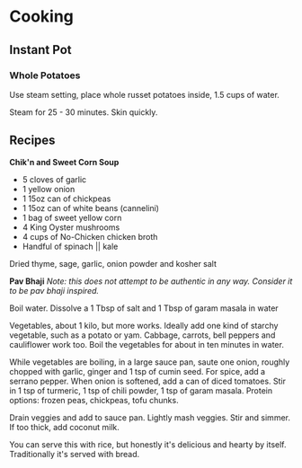 # Cooking

## Instant Pot

### Whole Potatoes

Use steam setting, place whole russet potatoes inside, 1.5 cups of water.

Steam for 25 - 30 minutes. Skin quickly.

## Recipes

**Chik'n and Sweet Corn Soup**

- 5 cloves of garlic
- 1 yellow onion
- 1 15oz can of chickpeas
- 1 15oz can of white beans (cannelini)
- 1 bag of sweet yellow corn
- 4 King Oyster mushrooms
- 4 cups of No-Chicken chicken broth
- Handful of spinach || kale

Dried thyme, sage, garlic, onion powder and kosher salt

**Pav Bhaji**
*Note: this does not attempt to be authentic in any way. Consider it to be
pav bhaji inspired.*

Boil water. Dissolve a 1 Tbsp of salt and 1 Tbsp of garam masala in water

Vegetables, about 1 kilo, but more works. Ideally add one kind of starchy vegetable,
such as a potato or yam. Cabbage, carrots, bell peppers and cauliflower work too.
Boil the vegetables for about in ten minutes in water.

While vegetables are boiling, in a large sauce pan, saute one onion, roughly chopped with
garlic, ginger and 1 tsp of cumin seed. For spice, add a serrano pepper. When onion is softened,
add a can of diced tomatoes. Stir in 1 tsp of turmeric, 1 tsp of chili powder, 1 tsp of garam masala.
Protein options: frozen peas, chickpeas, tofu chunks.

Drain veggies and add to sauce pan. Lightly mash veggies. Stir and simmer. If too thick, add coconut milk.

You can serve this with rice, but honestly it's delicious and hearty by itself. Traditionally it's served with
bread.
